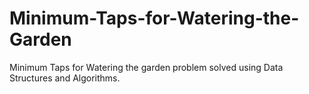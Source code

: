 # Minimum-Taps-for-Watering-the-Garden
Minimum Taps for Watering the garden problem solved using Data Structures and Algorithms.
